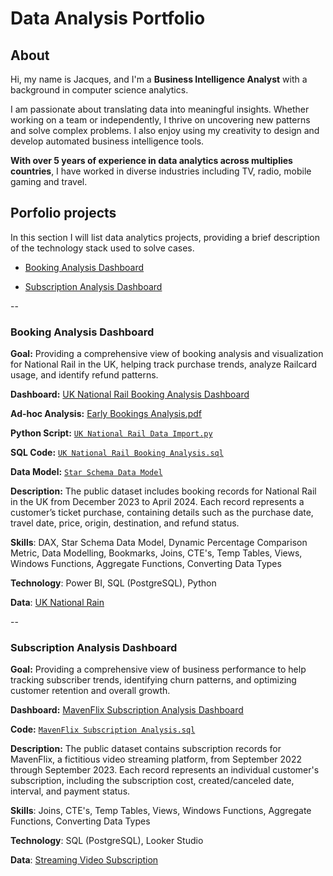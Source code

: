 # Data Analysis Portfolio

## About

Hi, my name is Jacques, and I'm a **Business Intelligence Analyst** with a background in computer science analytics.

I am passionate about translating data into meaningful insights. Whether working on a team or independently, I thrive on uncovering new patterns and solve complex problems. I also enjoy using my creativity to design and develop automated business intelligence tools.

**With over 5 years of experience in data analytics across multiplies countries**, I have worked in diverse industries including TV, radio, mobile gaming and travel.



## Porfolio projects
In this section I will list data analytics projects, providing a brief description of the technology stack used to solve cases.

- [Booking Analysis Dashboard](https://github.com/jacquuouille/Data-Analysis-Portfolio/blob/main/README.md#booking-analysis-dashboard)

- [Subscription Analysis Dashboard](https://github.com/jacquuouille/Data-Analysis-Portfolio/blob/main/README.md#subscription-analysis-dashboard)

--


### **Booking Analysis Dashboard**
**Goal:** Providing a comprehensive view of booking analysis and visualization for National Rail in the UK, helping track purchase trends, analyze Railcard usage, and identify refund patterns.

**Dashboard:** [UK National Rail Booking Analysis Dashboard](https://app.powerbi.com/view?r=eyJrIjoiMjhjMGJhYWYtYWE4Ny00YWQ0LWJlNjAtNzQ2Yjk4YmQzZGQzIiwidCI6IjdkNDg3NDc4LWNhMjYtNDkxOS05MDlhLTBjNDU3MTQyYzczNCJ9&pageName=54e34d8c24a1d920c519)

**Ad-hoc Analysis:** [Early Bookings Analysis.pdf](https://www.dropbox.com/scl/fi/ljyy3wfl1ydabcjlms888/Early-Bookings-Analysis-Jacques-Hervochon.pdf?rlkey=avhdyzsh31i9j7d9dc71fnqf2&st=i0wp7yex&dl=0)

**Python Script:** [`UK National Rail Data Import.py`](https://github.com/jacquuouille/Data-Analysis-Code/blob/main/booking_analysis.py)

**SQL Code:** [`UK National Rail Booking Analysis.sql`](https://github.com/jacquuouille/Data-Analysis-Code/blob/main/booking_analysis.sql)

**Data Model:** [`Star Schema Data Model`](https://www.dropbox.com/scl/fi/e3pguiewygrn9jqec2d43/Booking-Analysis-Dashboard-Data-Model.png?rlkey=7vae80whp9s0w06s2fndwpnht&st=rzayzkcy&dl=0)

**Description:** The public dataset includes booking records for National Rail in the UK from December 2023 to April 2024. Each record represents a customer’s ticket purchase, containing details such as the purchase date, travel date, price, origin, destination, and refund status.

**Skills**: DAX, Star Schema Data Model, Dynamic Percentage Comparison Metric, Data Modelling, Bookmarks, Joins, CTE's, Temp Tables, Views, Windows Functions, Aggregate Functions, Converting Data Types

**Technology**: Power BI, SQL (PostgreSQL), Python  

**Data**: [UK National Rain](https://mavenanalytics.io/data-playground?order=date_added%2Cdesc&pageSize=20)

--

### **Subscription Analysis Dashboard**
**Goal:** Providing a comprehensive view of business performance to help tracking subscriber trends, identifying churn patterns, and optimizing customer retention and overall growth.

**Dashboard:** [MavenFlix Subscription Analysis Dashboard](https://lookerstudio.google.com/reporting/88314616-5a91-46d5-b720-d92d717b3196/page/p_jiovlfg6od)

**Code:** [`MavenFlix Subscription Analysis.sql`](https://github.com/jacquuouille/Data-Analysis-Code/blob/main/subscription_analysis.sql)

**Description:** The public dataset contains subscription records for MavenFlix, a fictitious video streaming platform, from September 2022 through September 2023. Each record represents an individual customer's subscription, including the subscription cost, created/canceled date, interval, and payment status.

**Skills**: Joins, CTE's, Temp Tables, Views, Windows Functions, Aggregate Functions, Converting Data Types

**Technology**: SQL (PostgreSQL), Looker Studio

**Data**: [Streaming Video Subscription](https://mavenanalytics.io/data-playground?order=date_added%2Cdesc&page=5&pageSize=5) 
